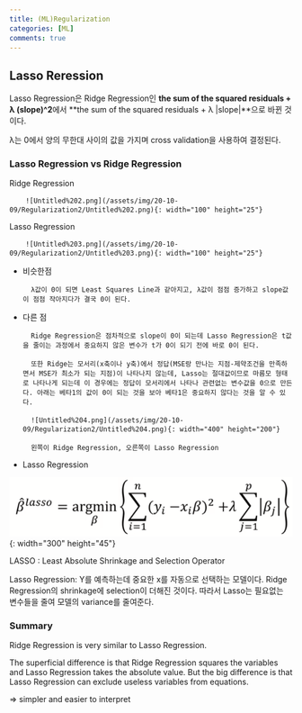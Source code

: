 ```yaml
---
title: (ML)Regularization
categories: [ML]
comments: true
---
```



## Lasso Reression

Lasso Regression은 Ridge Regression인 **the sum of the squared residuals + λ (slope)^2**에서 
**the sum of the squared residuals + λ |slope|**으로 바뀐 것이다.

λ는 0에서 양의 무한대 사이의 값을 가지며 cross validation을 사용하여 결정된다.

### Lasso Regression vs Ridge Regression
  Ridge Regression

        ![Untitled%202.png](/assets/img/20-10-09/Regularization2/Untitled%202.png){: width="100" height="25"}

  Lasso Regression

        ![Untitled%203.png](/assets/img/20-10-09/Regularization2/Untitled%203.png){: width="100" height="25"}


- 비슷한점

        λ값이 0이 되면 Least Squares Line과 같아지고, λ값이 점점 증가하고 slope값이 점점 작아지다가 결국 0이 된다.

- 다른 점

        Ridge Regression은 점차적으로 slope이 0이 되는데 Lasso Regression은 t값을 줄이는 과정에서 중요하지 않은 변수가 t가 0이 되기 전에 바로 0이 된다. 

        또한 Ridge는 모서리(x축이나 y축)에서 정답(MSE랑 만나는 지점-제약조건을 만족하면서 MSE가 최소가 되는 지점)이 나타나지 않는데, Lasso는 절대값이므로 마름모 형태로 나타나게 되는데 이 경우에는 정답이 모서리에서 나타나 관련없는 변수값을 0으로 만든다. 아래는 베타1의 값이 0이 되는 것을 보아 베타1은 중요하지 않다는 것을 알 수 있다.

        ![Untitled%204.png](/assets/img/20-10-09/Regularization2/Untitled%204.png){: width="400" height="200"}

        왼쪽이 Ridge Regression, 오른쪽이 Lasso Regression


- Lasso Regression

![Untitled%205.png](/assets/img/20-10-09/Regularization2/Untitled%205.png){: width="300" height="45"}

LASSO : Least Absolute Shrinkage and Selection Operator

Lasso Regression: Y를 예측하는데 중요한 x를 자동으로 선택하는 모델이다. Ridge Regression의 shrinkage에 selection이 더해진 것이다. 따라서 Lasso는 필요없는 변수들을 줄여 모델의 variance를 줄여준다.


### Summary

Ridge Regression is very similar to Lasso Regression. 

The superficial difference is that Ridge Regression squares the variables and Lasso Regression takes the absolute value. But the big difference is that Lasso Regression can exclude useless variables from equations. 

⇒ simpler and easier to interpret
